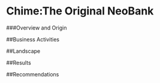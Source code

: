 # Chime:The Original NeoBank
###Overview and Origin

##Business Activities

##Landscape

##Results

##Recommendations
